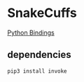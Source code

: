 # SnakeCuffs

[Python Bindings](https://realpython.com/python-bindings-overview/)

## dependencies

```bash
pip3 install invoke
```


